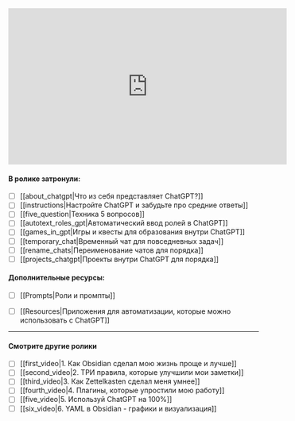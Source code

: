 <iframe width="560" height="315" src="https://www.youtube.com/embed/2jIjP7PxX4s?si=SyM5l959DubCRbeU" title="YouTube video player" frameborder="0" allow="accelerometer; autoplay; clipboard-write; encrypted-media; gyroscope; picture-in-picture; web-share" referrerpolicy="strict-origin-when-cross-origin" allowfullscreen></iframe>

#### **В ролике затронули**:

- [ ] [[about_chatgpt|Что из себя представляет ChatGPT?]]
- [ ] [[instructions|Настройте ChatGPT и забудьте про средние ответы]]
- [ ] [[five_question|Техника 5 вопросов]]
- [ ] [[autotext_roles_gpt|Автоматический ввод ролей в ChatGPT]]
- [ ] [[games_in_gpt|Игры и квесты для образования внутри ChatGPT]]
- [ ] [[temporary_chat|Временный чат для повседневных задач]]
- [ ] [[rename_chats|Переименование чатов для порядка]]
- [ ] [[projects_chatgpt|Проекты внутри ChatGPT для порядка]]

#### Дополнительные ресурсы:
- [ ] [[Prompts|Роли и промпты]]
- [ ] [[Resources|Приложения для автоматизации, которые можно использовать с ChatGPT]]



---
#### Смотрите другие ролики

- [ ] [[first_video|1. Как Obsidian сделал мою жизнь проще и лучше]]
- [ ] [[second_video|2. ТРИ правила, которые улучшили мои заметки]]
- [ ] [[third_video|3. Как Zettelkasten сделал меня умнее]]
- [ ] [[fourth_video|4. Плагины, которые упростили мою работу]]
- [ ] [[five_video|5. Используй ChatGPT на 100%]]
- [ ] [[six_video|6. YAML в Obsidian - графики и визуализация]]